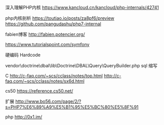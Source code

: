 深入理解PHP内核
https://www.kancloud.cn/kancloud/php-internals/42741

php内核剖析
https://toutiao.io/posts/za8pf6/preview
https://github.com/pangudashu/php7-internal

fabien博客
http://fabien.potencier.org/


https://www.tutorialspoint.com/symfony

硬编码 Hardcode 

vendor\doctrine\dbal\lib\Doctrine\DBAL\Query\QueryBuilder.php
sql 缩写

C
http://c-faq.com/~scs/cclass/notes/top.html
http://c-faq.com/~scs/cclass/notes/sx6d.html

cs50
https://reference.cs50.net/

扩展
http://www.bo56.com/page/2/?s=PHP7%E6%89%A9%E5%B1%95%E5%BC%80%E5%8F%91


php
http://0x1.im/
